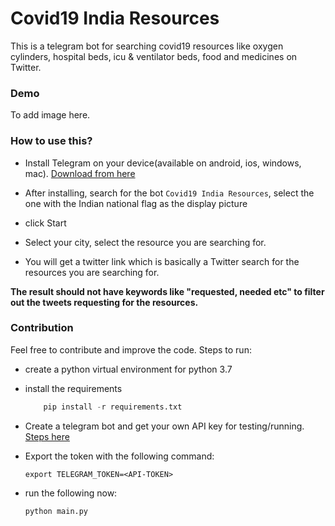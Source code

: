 # Covid19 India Resources
This is a telegram bot for searching covid19 resources like oxygen cylinders, hospital 
beds, icu & ventilator beds, food and medicines on Twitter.

### Demo
To add image here.

### How to use this?
* Install Telegram on your device(available on android, ios, windows, mac). 
[Download from here](https://telegram.org/)

* After installing, search for the bot `Covid19 India Resources`, select the one with
the Indian national flag as the display picture

* click Start

* Select your city, select the resource you are searching for.

* You will get a twitter link which is basically a Twitter search for the resources
you are searching for. 


**The result should not have keywords like "requested, needed etc" 
to filter out the tweets requesting for the resources.**


### Contribution
Feel free to contribute and improve the code. 
Steps to run:
* create a python virtual environment for python 3.7
* install the requirements
    ```python
        pip install -r requirements.txt 
    ```
* Create a telegram bot and get your own API key for testing/running. [Steps here](https://core.telegram.org/bots#creating-a-new-bot)

* Export the token with the following command:
    ```
    export TELEGRAM_TOKEN=<API-TOKEN>
    ```

* run the following now:
    ```
    python main.py
    ```
